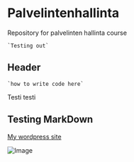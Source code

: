 # Palvelintenhallinta

Repository for palvelinten hallinta course

	`Testing out`

## Header

	`how to write code here`

Testi testi

## Testing MarkDown

[My wordpress site](https://tuomaslintula.wordpress.com/)

![Image](/home/thomal/Pictures/markdown.png)

